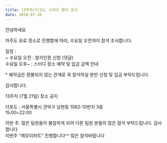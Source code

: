 ```yaml
---
title: 13주차(7/21) 스터디 참석 조사
date: 2018-07-16
---
```


<p>
안녕하세요
</p><p>
차주도 유료 장소로 진행함에 따라, 수요일 오전까지 참석 조사합니다.
</p><p>
일정 :<br>
~ 수요일 오전 : 참석인원 신청 (댓글)<br>
수요일 오후~ : 스터디 장소 예약 및 입금 금액 안내
</p><p>
* 예약금은 환불되지 않는 관계로 꼭 참석하실 분만 신청 및 입금 부탁드립니다.
</p><p>
감사합니다.
</p><p>
13주차 (7월 21일) 장소 공지
</p><p>
더포도 : 서울특별시 관악구 남현동 1062-10번지 3층<br>
15:00~22:00
</p><p>
이번 주. 많은 팀원들이 불참하게 되어 다른 팀원 분들의 많은 참석 부탁드립니다. 감사합니다<br>
이번주 "메모리파트" 진행합니다^^ 많은 참석바랍니다
</p>
